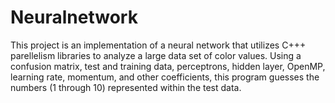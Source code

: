 # Neuralnetwork
This project is an implementation of a neural network that utilizes C+++ parellelism libraries to analyze a large data set of color values.
Using a confusion matrix, test and training data, perceptrons, hidden layer, OpenMP, learning rate, momentum, and other coefficients, this program guesses the numbers (1 through 10) represented within the test data.
